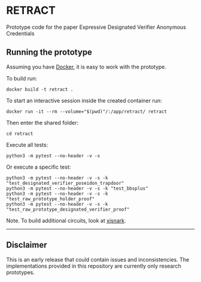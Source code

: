 # RETRACT
Prototype code for the paper Expressive Designated Verifier Anonymous Credentials

## Running the prototype

Assuming you have [Docker](https://docker.com/), it is easy to work with the prototype.

To build run:

    docker build -t retract .

To start an interactive session inside the created container run:

    docker run -it --rm --volume="$(pwd)"/:/app/retract/ retract

Then enter the shared folder:

    cd retract

Execute all tests:

    python3 -m pytest --no-header -v -s

Or execute a specific test:

    python3 -m pytest --no-header -v -s -k "test_designated_verifier_poseidon_trapdoor"
    python3 -m pytest --no-header -v -s -k "test_bbsplus"
    python3 -m pytest --no-header -v -s -k "test_raw_prototype_holder_proof"
    python3 -m pytest --no-header -v -s -k "test_raw_prototype_designated_verifier_proof"

Note. To build additional circuits, look at [xjsnark](https://github.com/akosba/xjsnark). 

--------------------------------------------------------------------------------
Disclaimer
--------------------------------------------------------------------------------

This is an early release that could contain issues and inconsistencies. The implementations provided in this repository are currently only research prototypes.

